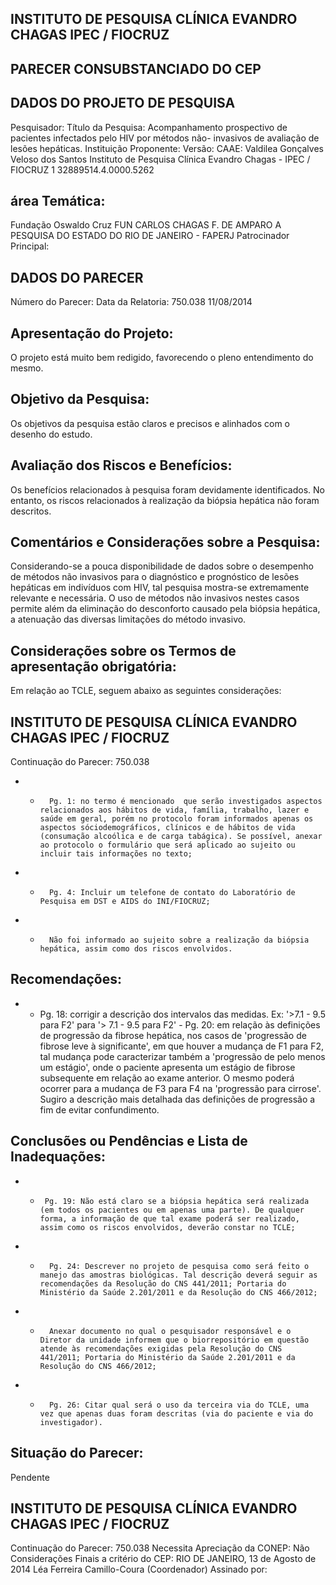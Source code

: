 
## INSTITUTO DE PESQUISA CLÍNICA EVANDRO CHAGAS IPEC / FIOCRUZ

## PARECER CONSUBSTANCIADO DO CEP

## DADOS DO PROJETO DE PESQUISA
Pesquisador:
Título da Pesquisa: Acompanhamento prospectivo de pacientes infectados pelo HIV por métodos não- invasivos de avaliação de lesões hepáticas.
Instituição Proponente:
Versão:
CAAE:
Valdilea Gonçalves Veloso dos Santos
Instituto de Pesquisa Clínica Evandro Chagas - IPEC / FIOCRUZ
1
32889514.4.0000.5262

## área Temática:
Fundação Oswaldo Cruz
FUN CARLOS CHAGAS F. DE AMPARO A PESQUISA DO ESTADO DO RIO DE JANEIRO - FAPERJ
Patrocinador Principal:

## DADOS DO PARECER
Número do Parecer:
Data da Relatoria:
750.038
11/08/2014

## Apresentação do Projeto:
O projeto está muito bem redigido, favorecendo o pleno entendimento do mesmo.

## Objetivo da Pesquisa:
Os objetivos da pesquisa estão claros e precisos e alinhados com o desenho do estudo.

## Avaliação dos Riscos e Benefícios:
Os benefícios relacionados à pesquisa foram devidamente identificados. No entanto, os riscos relacionados à realização da biópsia hepática não foram descritos.

## Comentários e Considerações sobre a Pesquisa:
Considerando-se a pouca disponibilidade de dados sobre o desempenho de métodos não invasivos para o diagnóstico e prognóstico de lesões hepáticas em indivíduos com HIV, tal pesquisa mostra-se extremamente relevante e necessária. O uso de métodos não invasivos nestes casos permite além da eliminação do desconforto causado pela biópsia hepática, a atenuação das diversas limitações do método invasivo.

## Considerações sobre os Termos de apresentação obrigatória:
Em relação ao TCLE, seguem abaixo as seguintes considerações:

## INSTITUTO DE PESQUISA CLÍNICA EVANDRO CHAGAS IPEC / FIOCRUZ

Continuação do Parecer: 750.038
- -       Pg. 1: no termo é mencionado  que serão investigados aspectos relacionados aos hábitos de vida, família, trabalho, lazer e saúde em geral, porém no protocolo foram informados apenas os aspectos sóciodemográficos, clínicos e de hábitos de vida (consumação alcoólica e de carga tabágica). Se possível, anexar ao protocolo o formulário que será aplicado ao sujeito ou incluir tais informações no texto;
- -       Pg. 4: Incluir um telefone de contato do Laboratório de Pesquisa em DST e AIDS do INI/FIOCRUZ;
- -       Não foi informado ao sujeito sobre a realização da biópsia hepática, assim como dos riscos envolvidos.

## Recomendações:
- -  Pg. 18: corrigir a descrição dos intervalos das medidas. Ex: '&gt;7.1 -  9.5 para F2' para '&gt; 7.1 - 9.5 para F2' -       Pg. 20: em relação às definições de progressão da fibrose hepática, nos casos de 'progressão de fibrose leve à significante', em que houver a mudança de F1 para F2, tal mudança pode caracterizar também a 'progressão de pelo menos um estágio', onde o paciente apresenta um estágio de fibrose subsequente em relação ao exame anterior. O mesmo poderá ocorrer para a mudança de F3 para F4 na 'progressão para cirrose'. Sugiro a descrição mais detalhada das definições de progressão a fim de evitar confundimento.

## Conclusões ou Pendências e Lista de Inadequações:
- -      Pg. 19: Não está claro se a biópsia hepática será realizada (em todos os pacientes ou em apenas uma parte). De qualquer forma, a informação de que tal exame poderá ser realizado, assim como os riscos envolvidos, deverão constar no TCLE;
- -       Pg. 24: Descrever no projeto de pesquisa como será feito o manejo das amostras biológicas. Tal descrição deverá seguir as recomendações da Resolução do CNS 441/2011; Portaria do Ministério da Saúde 2.201/2011 e da Resolução do CNS 466/2012;
- -       Anexar documento no qual o pesquisador responsável e o Diretor da unidade informem que o biorrepositório em questão atende às recomendações exigidas pela Resolução do CNS 441/2011; Portaria do Ministério da Saúde 2.201/2011 e da Resolução do CNS 466/2012;
- -       Pg. 26: Citar qual será o uso da terceira via do TCLE, uma vez que apenas duas foram descritas (via do paciente e via do investigador).

## Situação do Parecer:
Pendente

## INSTITUTO DE PESQUISA CLÍNICA EVANDRO CHAGAS IPEC / FIOCRUZ
Continuação do Parecer: 750.038
Necessita Apreciação da CONEP:
Não
Considerações Finais a critério do CEP:
RIO DE JANEIRO, 13 de Agosto de 2014
Léa Ferreira Camillo-Coura (Coordenador) Assinado por:

